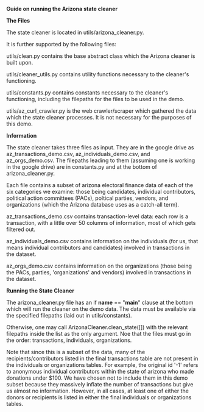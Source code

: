 **Guide on running the Arizona state cleaner**

**The Files**

The state cleaner is located in utils/arizona_cleaner.py. 

It is further supported by the following files:

utils/clean.py contains the base abstract class which the Arizona cleaner is built upon. 

utils/cleaner_utils.py contains utility functions necessary to the cleaner's functioning. 

utils/constants.py contains constants necessary to the cleaner's functioning, including the filepaths for the files to be used in the demo. 

utils/az_curl_crawler.py is the web crawler/scraper which gathered the data which the state cleaner processes. It is not necessary for the purposes of this demo. 

**Information**

The state cleaner takes three files as input. They are in the google drive as az_transactions_demo.csv, az_individuals_demo.csv, and az_orgs_demo.csv. The filepaths leading to them (assuming one is working in the google drive) are in constants.py and at the bottom of arizona_cleaner.py. 

Each file contains a subset of arizona electoral finance data of each of the six categories we examine: those being candidates, individual contributors, political action committees (PACs), poltical parties, vendors, and organizations (which the Arizona database uses as a catch-all term). 

az_transactions_demo.csv contains transaction-level data: each row is a transaction, with a little over 50 columns of information, most of which gets filtered out. 

az_individuals_demo.csv contains information on the individuals (for us, that means individual contributors and candidates) involved in transactions in the dataset. 

az_orgs_demo.csv contains information on the organizations (those being the PACs, parties, 'organizations' and vendors) involved in transactions in the dataset. 

**Running the State Cleaner**

The arizona_cleaner.py file has an if __name__ == "__main__" clause at the bottom which will run the cleaner on the demo data. The data must be available via the specified filepaths (laid out in utils/constants). 

Otherwise, one may call ArizonaCleaner.clean_state([]) with the relevant filepaths inside the list as the only argument. Noe that the files must go in the order: transactions, individuals, organizations. 



Note that since this is a subset of the data, many of the recipients/contributors listed in the final transactions table are not present in the individuals or organizations tables. For example, the original id '-1' refers to anonymous individual contributors within the state of arizona who made donations under $100. We have chosen not to include them in this demo subset because they massively inflate the number of transactions but give us almost no information. However, in all cases, at least one of either the donors or recipients is listed in either the final individuals or organizations tables. 

